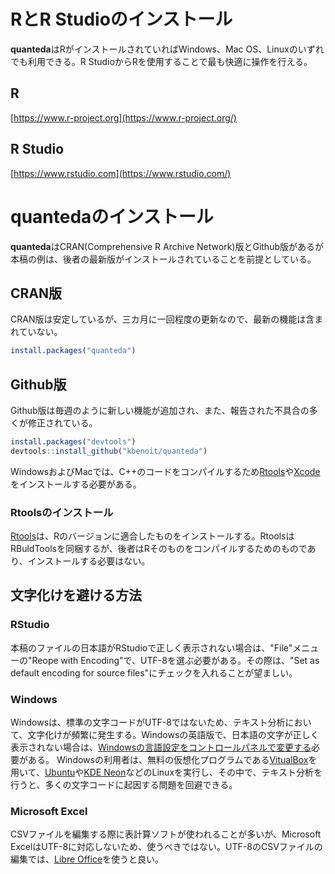 RとR Studioのインストール
=========================

**quanteda**はRがインストールされていればWindows、Mac OS、Linuxのいずれでも利用できる。R StudioからRを使用することで最も快適に操作を行える。

R
-

[https://www.r-project.org](https://www.r-project.org/)

R Studio
--------

[https://www.rstudio.com](https://www.rstudio.com/)

quantedaのインストール
======================

**quanteda**はCRAN(Comprehensive R Archive Network)版とGithub版があるが本稿の例は、後者の最新版がインストールされていることを前提としている。

CRAN版
------

CRAN版は安定しているが、三カ月に一回程度の更新なので、最新の機能は含まれていない。

``` r
install.packages("quanteda")
```

Github版
--------

Github版は毎週のように新しい機能が追加され、また、報告された不具合の多くが修正されている。

``` r
install.packages("devtools")
devtools::install_github("kbenoit/quanteda")
```

WindowsおよびMacでは、C++のコードをコンパイルするため[Rtools](https://cran.r-project.org/bin/windows/Rtools/)や[Xcode](http://osxdaily.com/2014/02/12/install-command-line-tools-mac-os-x/)をインストールする必要がある。

### Rtoolsのインストール

[Rtools](https://cran.r-project.org/bin/windows/Rtools/)は、Rのバージョンに適合したものをインストールする。RtoolsはRBuldToolsを同梱するが、後者はRそのものをコンパイルするためのものであり、インストールする必要はない。

文字化けを避ける方法
--------------------

### RStudio

本稿のファイルの日本語がRStudioで正しく表示されない場合は、"File"メニューの"Reope with Encoding"で、UTF-8を選ぶ必要がある。その際は、"Set as default encoding for source files"にチェックを入れることが望ましい。

### Windows

Windowsは、標準の文字コードがUTF-8ではないため、テキスト分析において、文字化けが頻繁に発生する。Windowsの英語版で、日本語の文字が正しく表示されない場合は、[Windowsの言語設定をコントロールパネルで変更する](http://koheiw.net/?p=490)必要がある。 Windowsの利用者は、無料の仮想化プログラムである[VitualBox](https://www.virtualbox.org/)を用いて、[Ubuntu](https://www.ubuntu.com/)や[KDE Neon](https://neon.kde.org/)などのLinuxを実行し、その中で、テキスト分析を行うと、多くの文字コードに起因する問題を回避できる。

### Microsoft Excel

CSVファイルを編集する際に表計算ソフトが使われることが多いが、Microsoft ExcelはUTF-8に対応しないため、使うべきではない。UTF-8のCSVファイルの編集では、[Libre Office](https://www.libreoffice.org/)を使うと良い。
